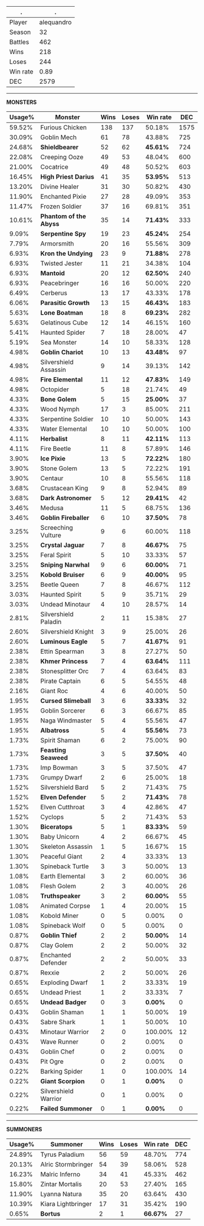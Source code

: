 .|.
|-|-
Player|alequandro
Season|32
Battles|462
Wins|218
Loses|244
Win rate|0.89
DEC|2579

---
**MONSTERS**

Usage%|Monster|Wins|Loses|Win rate|DEC|
-|-|-|-|-|-|
59.52%|Furious Chicken|138|137|50.18%|1575|
30.09%|Goblin Mech|61|78|43.88%|725|
24.68%|**Shieldbearer**|52|62|**45.61%**|724|
22.08%|Creeping Ooze|49|53|48.04%|600|
21.00%|Cocatrice|49|48|50.52%|603|
16.45%|**High Priest Darius**|41|35|**53.95%**|513|
13.20%|Divine Healer|31|30|50.82%|430|
11.90%|Enchanted Pixie|27|28|49.09%|353|
11.47%|Frozen Soldier|37|16|69.81%|351|
10.61%|**Phantom of the Abyss**|35|14|**71.43%**|333|
9.09%|**Serpentine Spy**|19|23|**45.24%**|254|
7.79%|Armorsmith|20|16|55.56%|309|
6.93%|**Kron the Undying**|23|9|**71.88%**|278|
6.93%|Twisted Jester|11|21|34.38%|104|
6.93%|**Mantoid**|20|12|**62.50%**|240|
6.93%|Peacebringer|16|16|50.00%|220|
6.49%|Cerberus|13|17|43.33%|178|
6.06%|**Parasitic Growth**|13|15|**46.43%**|183|
5.63%|**Lone Boatman**|18|8|**69.23%**|282|
5.63%|Gelatinous Cube|12|14|46.15%|160|
5.41%|Haunted Spider|7|18|28.00%|47|
5.19%|Sea Monster|14|10|58.33%|128|
4.98%|**Goblin Chariot**|10|13|**43.48%**|97|
4.98%|Silvershield Assassin|9|14|39.13%|142|
4.98%|**Fire Elemental**|11|12|**47.83%**|149|
4.98%|Octopider|5|18|21.74%|49|
4.33%|**Bone Golem**|5|15|**25.00%**|37|
4.33%|Wood Nymph|17|3|85.00%|211|
4.33%|Serpentine Soldier|10|10|50.00%|143|
4.33%|Water Elemental|10|10|50.00%|100|
4.11%|**Herbalist**|8|11|**42.11%**|113|
4.11%|Fire Beetle|11|8|57.89%|146|
3.90%|**Ice Pixie**|13|5|**72.22%**|180|
3.90%|Stone Golem|13|5|72.22%|191|
3.90%|Centaur|10|8|55.56%|118|
3.68%|Crustacean King|9|8|52.94%|89|
3.68%|**Dark Astronomer**|5|12|**29.41%**|42|
3.46%|Medusa|11|5|68.75%|136|
3.46%|**Goblin Fireballer**|6|10|**37.50%**|78|
3.25%|Screeching Vulture|9|6|60.00%|118|
3.25%|**Crystal Jaguar**|7|8|**46.67%**|75|
3.25%|Feral Spirit|5|10|33.33%|57|
3.25%|**Sniping Narwhal**|9|6|**60.00%**|71|
3.25%|**Kobold Bruiser**|6|9|**40.00%**|95|
3.25%|Beetle Queen|7|8|46.67%|112|
3.03%|Haunted Spirit|5|9|35.71%|29|
3.03%|Undead Minotaur|4|10|28.57%|14|
2.81%|Silvershield Paladin|2|11|15.38%|27|
2.60%|Silvershield Knight|3|9|25.00%|26|
2.60%|**Luminous Eagle**|5|7|**41.67%**|91|
2.38%|Ettin Spearman|3|8|27.27%|50|
2.38%|**Khmer Princess**|7|4|**63.64%**|111|
2.38%|Stonesplitter Orc|7|4|63.64%|83|
2.38%|Pirate Captain|6|5|54.55%|48|
2.16%|Giant Roc|4|6|40.00%|50|
1.95%|**Cursed Slimeball**|3|6|**33.33%**|32|
1.95%|Goblin Sorcerer|6|3|66.67%|85|
1.95%|Naga Windmaster|5|4|55.56%|47|
1.95%|**Albatross**|5|4|**55.56%**|73|
1.73%|Spirit Shaman|6|2|75.00%|90|
1.73%|**Feasting Seaweed**|3|5|**37.50%**|40|
1.73%|Imp Bowman|3|5|37.50%|47|
1.73%|Grumpy Dwarf|2|6|25.00%|18|
1.52%|Silvershield Bard|5|2|71.43%|75|
1.52%|**Elven Defender**|5|2|**71.43%**|78|
1.52%|Elven Cutthroat|3|4|42.86%|47|
1.52%|Cyclops|5|2|71.43%|53|
1.30%|**Biceratops**|5|1|**83.33%**|59|
1.30%|Baby Unicorn|4|2|66.67%|45|
1.30%|Skeleton Assassin|1|5|16.67%|15|
1.30%|Peaceful Giant|2|4|33.33%|13|
1.30%|Spineback Turtle|3|3|50.00%|13|
1.08%|Earth Elemental|3|2|60.00%|36|
1.08%|Flesh Golem|2|3|40.00%|26|
1.08%|**Truthspeaker**|3|2|**60.00%**|55|
1.08%|Animated Corpse|1|4|20.00%|15|
1.08%|Kobold Miner|0|5|0.00%|0|
1.08%|Spineback Wolf|0|5|0.00%|0|
0.87%|**Goblin Thief**|2|2|**50.00%**|14|
0.87%|Clay Golem|2|2|50.00%|32|
0.87%|Enchanted Defender|2|2|50.00%|33|
0.87%|Rexxie|2|2|50.00%|26|
0.65%|Exploding Dwarf|1|2|33.33%|19|
0.65%|Undead Priest|1|2|33.33%|7|
0.65%|**Undead Badger**|0|3|**0.00%**|0|
0.43%|Goblin Shaman|1|1|50.00%|19|
0.43%|Sabre Shark|1|1|50.00%|10|
0.43%|Minotaur Warrior|2|0|100.00%|12|
0.43%|Wave Runner|0|2|0.00%|0|
0.43%|Goblin Chef|0|2|0.00%|0|
0.43%|Pit Ogre|0|2|0.00%|0|
0.22%|Barking Spider|1|0|100.00%|14|
0.22%|**Giant Scorpion**|0|1|**0.00%**|0|
0.22%|Silvershield Warrior|0|1|0.00%|0|
0.22%|**Failed Summoner**|0|1|**0.00%**|0|

---
**SUMMONERS**

Usage%|Summoner|Wins|Loses|Win rate|DEC|
-|-|-|-|-|-|
24.89%|Tyrus Paladium|56|59|48.70%|774|
20.13%|Alric Stormbringer|54|39|58.06%|528|
16.23%|Malric Inferno|34|41|45.33%|462|
15.80%|Zintar Mortalis|20|53|27.40%|165|
11.90%|Lyanna Natura|35|20|63.64%|430|
10.39%|Kiara Lightbringer|17|31|35.42%|190|
0.65%|**Bortus**|2|1|**66.67%**|27|
